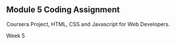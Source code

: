 ## Module 5 Coding Assignment
Coursera Project, HTML, CSS and Javascript for Web Developers.

Week 5
